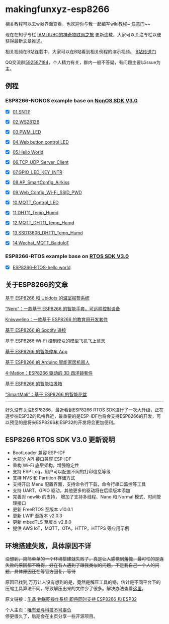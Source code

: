 # makingfunxyz-esp8266

相关教程可以去wiki界面查看，也欢迎你与我一起编写wiki教程~ [任意门](https://github.com/imliubo/makingfunxyz-esp8266/wiki)~~

现在在知乎专栏 [IAMLIUBO的神奇物联网之旅](https://zhuanlan.zhihu.com/imliubo-magic-IoT-Tutorial) 更新连载，大家可以关注专栏以便获得最新文章推送。

相关视频在B站连载中，大家可以在B站看到相关例程的演示视频。 [B站传送门](https://www.bilibili.com/video/av37953711/)

QQ交流群[592587184](https://jq.qq.com/?_wv=1027&k=5kJWmKu)，个人精力有关，群内一般不答疑，有问题主要以issue为主。

## 例程

### ESP8266-NONOS example base on [NonOS SDK V3.0](https://github.com/espressif/ESP8266_NONOS_SDK/tree/release/v3.0.0)

- [x] [01.SNTP](https://github.com/imliubo/makingfunxyz-esp8266/tree/master/makingfunxyz-esp8266-NONOS/01.SNTP)
- [x] [02.WS2812B](https://github.com/imliubo/makingfunxyz-esp8266/tree/master/makingfunxyz-esp8266-NONOS/02.WS2812B)
- [x] [03.PWM_LED](https://github.com/imliubo/makingfunxyz-esp8266/tree/master/makingfunxyz-esp8266-NONOS/03.BreathingLightPWM)
- [x] [04.Web button control LED](https://github.com/imliubo/makingfunxyz-esp8266/tree/master/makingfunxyz-esp8266-NONOS/04.WebControlLED)
- [x] [05.Hello World](https://github.com/imliubo/makingfunxyz-esp8266/tree/master/makingfunxyz-esp8266-NONOS/05.HelloWorld)
- [x] [06.TCP_UDP_Server_Client](https://github.com/imliubo/makingfunxyz-esp8266/tree/master/makingfunxyz-esp8266-NONOS/06.TCP_UDP_Server_Client)
- [x] [07.GPIO_LED_KEY_INTR](https://github.com/imliubo/makingfunxyz-esp8266/tree/master/makingfunxyz-esp8266-NONOS/07.GPIO_LED_KEY_INTR)
- [x] [08.AP_SmartConfig_Airkiss](https://github.com/imliubo/makingfunxyz-esp8266/tree/master/makingfunxyz-esp8266-NONOS/08.AP_SmartConfig_Airkiss)
- [x] [09.Web_Config_Wi-Fi_SSID_PWD](https://github.com/imliubo/makingfunxyz-esp8266/tree/master/makingfunxyz-esp8266-NONOS/09.Web_Config_Wi-Fi_SSID_PWD)
- [x] [10.MQTT_Control_LED](https://github.com/imliubo/makingfunxyz-esp8266/tree/master/makingfunxyz-esp8266-NONOS/10.MQTT_Control_LED)
- [x] [11.DHT11_Temp_Humd](https://github.com/imliubo/makingfunxyz-esp8266/tree/master/makingfunxyz-esp8266-NONOS/11.DHT11_Temp_Humd)
- [x] [12.MQTT_DHT11_Temp_Humd](https://github.com/imliubo/makingfunxyz-esp8266/tree/master/makingfunxyz-esp8266-NONOS/12.MQTT_DHT11_Temp_Humd)
- [x] [13.SSD13606_DHT11_Temp_Humd](https://github.com/imliubo/makingfunxyz-esp8266/tree/master/makingfunxyz-esp8266-NONOS/13.SSD1306_DHT11_Temp_Humd)
- [x] [14.Wechat_MQTT_BaiduIoT](https://github.com/imliubo/makingfunxyz-esp8266/tree/master/makingfunxyz-esp8266-NONOS/14.Wechat_MQTT_BaiduIoT)


### ESP8266-RTOS example base on [RTOS SDK V3.0](https://github.com/espressif/ESP8266_RTOS_SDK/tree/release/v3.0)

- [x] [ESP8266-RTOS-hello world](https://github.com/imliubo/makingfunxyz-esp8266/tree/master/makingfunxyz-esp8266-RTOS/1.hello_world)


## 关于ESP8266的文章

[基于 ESP8266 和 Ubidots 的温室报警系统](https://www.espressif.com/zh-hans/media_overview/news/%E5%9F%BA%E4%BA%8E-esp8266-%E5%92%8C-ubidots-%E7%9A%84%E6%B8%A9%E5%AE%A4%E6%8A%A5%E8%AD%A6%E7%B3%BB%E7%BB%9F?position=31&list=JQFPizwE-ZyA5t0AlnJ9J_2WCwYUHfFw64Tb-LwiQiM)

[“Nero”：一款基于 ESP8266 的智能手套，可远程控制设备
](https://www.espressif.com/zh-hans/media_overview/news/%E2%80%9Cnero%E2%80%9D%EF%BC%9A%E4%B8%80%E6%AC%BE%E5%9F%BA%E4%BA%8E-esp8266-%E7%9A%84%E6%99%BA%E8%83%BD%E6%89%8B%E5%A5%97%EF%BC%8C%E5%8F%AF%E8%BF%9C%E7%A8%8B%E6%8E%A7%E5%88%B6%E8%AE%BE%E5%A4%87?position=32&list=n9kWKktiKNKg9bA_O-Y8zZTQQZRTuKlM29t-7T3shOM)

[Kniwwelino：一款基于 ESP8266 的教育用开发套件
](https://www.espressif.com/zh-hans/media_overview/news/kniwwelino%EF%BC%9A%E4%B8%80%E6%AC%BE%E5%9F%BA%E4%BA%8E-esp8266-%E7%9A%84%E6%95%99%E8%82%B2%E7%94%A8%E5%BC%80%E5%8F%91%E5%A5%97%E4%BB%B6?position=33&list=n9kWKktiKNKg9bA_O-Y8zZTQQZRTuKlM29t-7T3shOM)

[基于 ESP8266 的 Spotify 遥控
](https://www.espressif.com/zh-hans/media_overview/news/%E5%9F%BA%E4%BA%8E-esp8266-%E7%9A%84-spotify-%E9%81%A5%E6%8E%A7?position=34&list=n9kWKktiKNKg9bA_O-Y8zZTQQZRTuKlM29t-7T3shOM)

[基于 ESP8266 Wi-Fi 控制模块的模型飞机飞上蓝天
](https://www.espressif.com/zh-hans/media_overview/news/%E5%9F%BA%E4%BA%8E-esp8266-wi-fi-%E6%8E%A7%E5%88%B6%E6%A8%A1%E5%9D%97%E7%9A%84%E6%A8%A1%E5%9E%8B%E9%A3%9E%E6%9C%BA%E9%A3%9E%E4%B8%8A%E8%93%9D%E5%A4%A9?position=41&list=PBlvtq2ufZumogl5Qk-q56j59ejw75NMXjT5NgK7YO8)

[基于 ESP8266 的智能停车 App
](https://www.espressif.com/zh-hans/media_overview/news/%E5%9F%BA%E4%BA%8E-esp8266-%E7%9A%84%E6%99%BA%E8%83%BD%E5%81%9C%E8%BD%A6-app?position=53&list=IQorga8Yj5yQOONEl8NSfqq4uiFeKMzG5Dqputy7gHY)

[基于 ESP8266 的 Arduino 智能家居机器人
](https://www.espressif.com/zh-hans/media_overview/news/%E5%9F%BA%E4%BA%8E-esp8266-%E7%9A%84-arduino-%E6%99%BA%E8%83%BD%E5%AE%B6%E5%B1%85%E6%9C%BA%E5%99%A8%E4%BA%BA?position=54&list=oCu6N7c06a6062i5azT6jx-Cu1-23aXLNR_JPu5WzMQ)

[4-Mation：ESP8266 驱动的 3D 西洋镜套件
](https://www.espressif.com/zh-hans/media_overview/news/4-mation%EF%BC%9Aesp8266-%E9%A9%B1%E5%8A%A8%E7%9A%84-3d-%E8%A5%BF%E6%B4%8B%E9%95%9C%E5%A5%97%E4%BB%B6?position=57&list=oCu6N7c06a6062i5azT6jx-Cu1-23aXLNR_JPu5WzMQ)

[基于 ESP8266 的智能垃圾箱
](https://www.espressif.com/zh-hans/media_overview/news/%E5%9F%BA%E4%BA%8E-esp8266-%E7%9A%84%E6%99%BA%E8%83%BD%E5%9E%83%E5%9C%BE%E7%AE%B1?position=63&list=cHZh1ici58e8DV-AFfXIkse-M8dXVjJcKhCKd2_k8-Q)

[“SmartMali”：基于 ESP8266 的智能花盆
](https://www.espressif.com/zh-hans/media_overview/news/%E2%80%9Csmartmali%E2%80%9D%EF%BC%9A%E5%9F%BA%E4%BA%8E-esp8266-%E7%9A%84%E6%99%BA%E8%83%BD%E8%8A%B1%E7%9B%86?position=65&list=cHZh1ici58e8DV-AFfXIkse-M8dXVjJcKhCKd2_k8-Q)


---

好久没有关注ESP8266，最近看到ESP8266 RTOS SDK进行了一次大升级，正在逐步往ESP32的风格靠近，最重要的是ESP-IDF也将会支持ESP8266的开发，可以预见的是将来ESP8266和ESP32的开发将会更加便利。

## ESP8266 RTOS SDK V3.0 更新说明
* BootLoader 兼容 ESP-IDF
* 大部分 API 接口兼容 ESP-IDF
* 重构 Wi-Fi 底层架构，增强稳定性
* 支持 ESP Log，用户可以配置不同的打印信息等级
* 支持 NVS 和 Partition 存储方式
* 支持开启 Menu 配置界面，支持命令行下载，命令行串口监控等工具
* 支持 UART，GPIO 驱动，其他更多的驱动将在后续版本添加
* 完善对 newlib 的支持， 增加了支持多线程、Nano 和 Normal 模式、时间管理接口
* 更新 FreeRTOS 至版本 v10.0.1
* 更新 LWIP 至版本 v2.0.3
* 更新 mbedTLS 至版本 v2.8.0
* 提供 AWS IoT，MQTT，OTA，HTTP，HTTPS 等应用示例

## 环境搭建失败，具体原因不详

~~没想到，简简单单的一个环境搭建就失败了，真是让人感觉到羞愧，最可怕的是连失败的原因都不晓得，好在有人遇到了跟我类似的问题，不是我自己一个人的问题，具体原因还在等官方回复，等待~~

原因已找到,万万让人没有想到的是，竟然是解压工具的锅，估计是不同平台下的压缩工具算法不同，导致解压出来的文件少了很多。解决办法查看[这里](https://github.com/espressif/ESP8266_RTOS_SDK/issues/317)。

原文链接：[乐鑫 物联网操作系统 即将同时支持 ESP8266 和 ESP32](https://mp.weixin.qq.com/s/x8fIFkns7DDFmqX1Wjn5mQ)


个人主页：[唯有爱与科技不可辜负](https://www.makingfun.xyz)  
停更很久了，后期会在主页分享一些开源项目。

